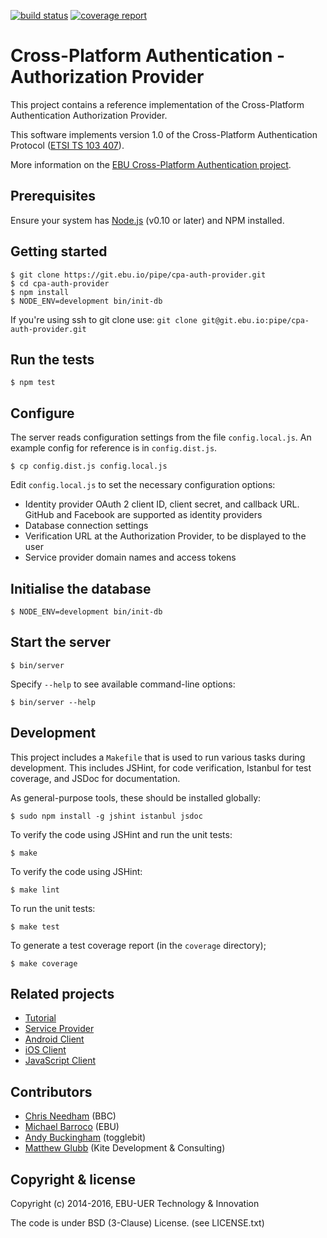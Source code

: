 [![build status](https://git.ebu.io/pipe/cpa-auth-provider/badges/develop/build.svg)](https://git.ebu.io/pipe/cpa-auth-provider/commits/develop)
[![coverage report](https://git.ebu.io/pipe/cpa-auth-provider/badges/develop/coverage.svg)](https://git.ebu.io/pipe/cpa-auth-provider/commits/develop)

# Cross-Platform Authentication - Authorization Provider

This project contains a reference implementation of the Cross-Platform
Authentication Authorization Provider.

This software implements version 1.0 of the Cross-Platform Authentication Protocol ([ETSI TS 103 407](https://portal.etsi.org/webapp/WorkProgram/Report_WorkItem.asp?WKI_ID=47970)).

More information on the [EBU Cross-Platform Authentication project](http://tech.ebu.ch/cpa).

## Prerequisites

Ensure your system has [Node.js](http://nodejs.org/) (v0.10 or later) and NPM installed.

## Getting started

    $ git clone https://git.ebu.io/pipe/cpa-auth-provider.git
    $ cd cpa-auth-provider
    $ npm install
    $ NODE_ENV=development bin/init-db

If you're using ssh to git clone use: `git clone git@git.ebu.io:pipe/cpa-auth-provider.git`

## Run the tests

    $ npm test

## Configure

The server reads configuration settings from the file `config.local.js`.
An example config for reference is in `config.dist.js`.

    $ cp config.dist.js config.local.js

Edit `config.local.js` to set the necessary configuration options:

* Identity provider OAuth 2 client ID, client secret, and callback URL. GitHub and Facebook are supported as identity providers
* Database connection settings
* Verification URL at the Authorization Provider, to be displayed to the user
* Service provider domain names and access tokens

## Initialise the database

    $ NODE_ENV=development bin/init-db

## Start the server

    $ bin/server

Specify `--help` to see available command-line options:

    $ bin/server --help

## Development

This project includes a `Makefile` that is used to run various tasks during
development. This includes JSHint, for code verification, Istanbul for test
coverage, and JSDoc for documentation.

As general-purpose tools, these should be installed globally:

    $ sudo npm install -g jshint istanbul jsdoc

To verify the code using JSHint and run the unit tests:

    $ make

To verify the code using JSHint:

    $ make lint

To run the unit tests:

    $ make test

To generate a test coverage report (in the `coverage` directory);

    $ make coverage

## Related projects

* [Tutorial](https://github.com/ebu/cpa-tutorial)
* [Service Provider](https://github.com/ebu/cpa-service-provider)
* [Android Client](https://github.com/ebu/cpa-android)
* [iOS Client](https://github.com/ebu/cpa-ios)
* [JavaScript Client](https://github.com/ebu/cpa.js)

## Contributors

* [Chris Needham](https://github.com/chrisn) (BBC)
* [Michael Barroco](https://github.com/barroco) (EBU)
* [Andy Buckingham](https://github.com/andybee) (togglebit)
* [Matthew Glubb](https://github.com/mglubb) (Kite Development & Consulting)

## Copyright & license

Copyright (c) 2014-2016, EBU-UER Technology & Innovation

The code is under BSD (3-Clause) License. (see LICENSE.txt)
